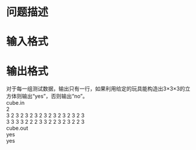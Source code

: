 

# 问题描述



# 输入格式



# 输出格式


<div>
	对于每一组测试数据，输出只有一行，如果利用给定的玩具能构造出3×3×3的立方体则输出“yes”，否则输出“no”。
</div>
<div>
</div>
<div>
	cube.in
</div>
<div>
	2
</div>
<div>
	3 2 3 2 3 2 3 2 3 2 3 2 3 2 3 2 3<br/>
3 3 3 3 2 2 2 3 3 2 2 3 2 3 2 2 3
</div>
<div>
	cube.out
</div>
<div>
	yes<br/>
yes
</div>
